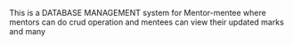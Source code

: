 
This is a DATABASE MANAGEMENT  system for Mentor-mentee where mentors can do crud operation and mentees can view their updated marks  and many 
